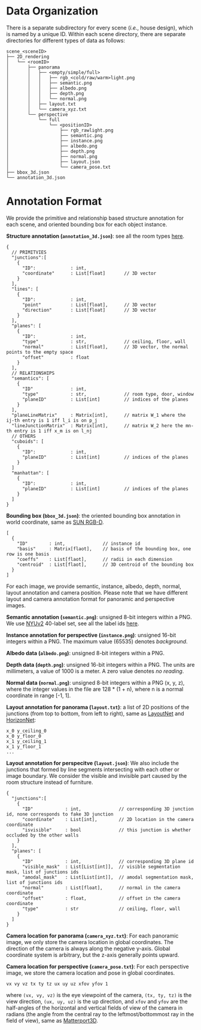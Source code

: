 # Data Organization

There is a separate subdirectory for every scene (*i.e.*, house design), which is named by a unique ID. Within each scene directory, there are separate directories for different types of data as follows:
```
scene_<sceneID>
├── 2D_rendering
│   └── <roomID>
│       ├── panorama
│       │   ├── <empty/simple/full>
│       │   │   ├── rgb_<cold/raw/warm>light.png
│       │   │   ├── semantic.png
│       │   │   ├── albedo.png
│       │   │   ├── depth.png
│       │   │   └── normal.png
│       │   ├── layout.txt
│       │   └── camera_xyz.txt
│       └── perspective
│           └── full
│               └── <positionID>
│                   ├── rgb_rawlight.png
│                   ├── semantic.png
│                   ├── instance.png
│                   ├── albedo.png
│                   ├── depth.png
│                   ├── normal.png
│                   ├── layout.json
│                   └── camera_pose.txt
├── bbox_3d.json
└── annotation_3d.json
```

# Annotation Format

We provide the primitive and relationship based structure annotation for each scene, and oriented bounding box for each object instance.

**Structure annotation (`annotation_3d.json`)**: see all the room types [here](metadata/room_types.txt).
```
{
  // PRIMITVIES
  "junctions":[
    {
      "ID":             : int,
      "coordinate"      : List[float]       // 3D vector
    }
  ],
  "lines": [
    {
      "ID":             : int,
      "point"           : List[float],      // 3D vector
      "direction"       : List[float]       // 3D vector
    }
  ],
  "planes": [
    {
      "ID":             : int,
      "type"            : str,              // ceiling, floor, wall
      "normal"          : List[float],      // 3D vector, the normal points to the empty space
      "offset"          : float
    }
  ],
  // RELATIONSHIPS
  "semantics": [
    {
      "ID"              : int,
      "type"            : str,              // room type, door, window
      "planeID"         : List[int]         // indices of the planes
    }
  ],
  "planeLineMatrix"     : Matrix[int],      // matrix W_1 where the ij-th entry is 1 iff l_i is on p_j
  "lineJunctionMatrix"  : Matrix[int],      // matrix W_2 here the mn-th entry is 1 iff x_m is on l_nj
  // OTHERS
  "cuboids": [
    {
      "ID":             : int,
      "planeID"         : List[int]         // indices of the planes
    }
  ]
  "manhattan": [
    {
      "ID":             : int,
      "planeID"         : List[int]         // indices of the planes
    }
  ]
}
```

**Bounding box (`bbox_3d.json`)**: the oriented bounding box annotation in world coordinate, same as [SUN RGB-D](http://rgbd.cs.princeton.edu).
```
[
  {
    "ID"        : int,              // instance id
    "basis"     : Matrix[flaot],    // basis of the bounding box, one row is one basis
    "coeffs"    : List[flaot],      // radii in each dimension
    "centroid"  : List[flaot],      // 3D centroid of the bounding box
  }
]
```

For each image, we provide semantic, instance, albedo, depth, normal, layout annotation and camera position. Please note that we have different layout and camera annotation format for panoramic and perspective images.

**Semantic annotation (`semantic.png`)**: unsigned 8-bit integers within a PNG. We use [NYUv2](https://cs.nyu.edu/~silberman/datasets/nyu_depth_v2) 40-label set, see all the label ids [here](metadata/labelids.txt).

**Instance annotation for perspective (`instance.png`)**: unsigned 16-bit integers within a PNG. The maximum value (65535) denotes *background*.

**Albedo data (`albedo.png`)**: unsigned 8-bit integers within a PNG.

**Depth data (`depth.png`)**: unsigned 16-bit integers within a PNG. The units are millimeters, a value of 1000 is a meter. A zero value denotes *no reading*.

**Normal data (`normal.png`)**: unsigned 8-bit integers within a PNG (x, y, z), where the integer values in the file are 128 \* (1 + n), where n is a normal coordinate in range [-1, 1].

**Layout annotation for panorama (`layout.txt`)**: a list of 2D positions of the junctions (from top to bottom, from left to right), same as [LayoutNet](https://github.com/zouchuhang/LayoutNet) and [HorizonNet](https://github.com/sunset1995/HorizonNet):
```
x_0 y_ceiling_0
x_0 y_floor_0
x_1 y_ceiling_1
x_1 y_floor_1
...
```

**Layout annotation for perspecitve (`layout.json`)**: We also include the junctions that formed by line segments intersecting with each other or image boundary. We consider the visible and invisible part caused by the room structure instead of furniture.
```
{
  "junctions":[
    {
      "ID"            : int,              // corresponding 3D junction id, none corresponds to fake 3D junction
      "coordinate"    : List[int],        // 2D location in the camera coordinate
      "isvisible"     : bool              // this junction is whether occluded by the other walls
    }
  ],
  "planes": [
    {
      "ID"            : int,              // corresponding 3D plane id
      "visible_mask"  : List[List[int]],  // visible segmentation mask, list of junctions ids
      "amodal_mask"   : List[List[int]],  // amodal segmentation mask, list of junctions ids
      "normal"        : List[float],      // normal in the camera coordinate
      "offset"        : float,            // offset in the camera coordinate
      "type"          : str               // ceiling, floor, wall
    }
  ]
}
```

**Camera location for panorama (`camera_xyz.txt`)**: For each panoramic image, we only store the camera location in global coordinates. The direction of the camera is always along the negative y-axis. Global coordinate system is arbitrary, but the z-axis generally points upward.

**Camera location for perspective (`camera_pose.txt`)**: For each perspective image, we store the camera location and pose in global coordinates.
```
vx vy vz tx ty tz ux uy uz xfov yfov 1
```
where `(vx, vy, vz)` is the eye viewpoint of the camera, `(tx, ty, tz)` is the view direction, `(ux, uy, uz)` is the up direction, and `xfov` and `yfov` are the half-angles of the horizontal and vertical fields of view of the camera in radians (the angle from the central ray to the leftmost/bottommost ray in the field of view), same as [Matterport3D](https://github.com/niessner/Matterport).
